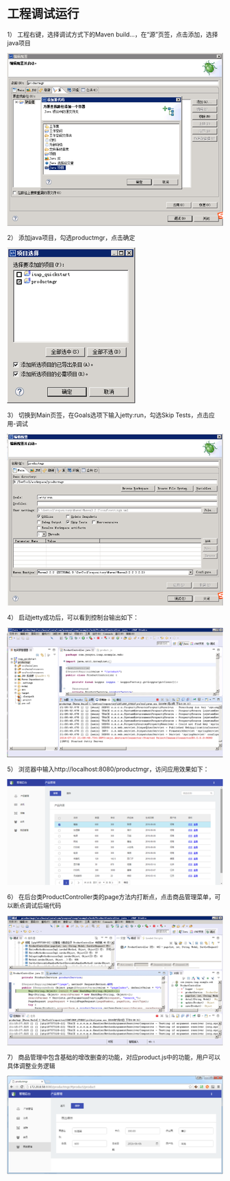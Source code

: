 # 工程调试运行

1）	工程右键，选择调试方式下的Maven build…，在“源”页签，点击添加，选择java项目
 
![](image/image40.png)

2）  添加java项目，勾选productmgr，点击确定
 
![](image/image41.png)

3）	切换到Main页签，在Goals选项下输入jetty:run，勾选Skip Tests，点击应用-调试

![](image/image42.png)

4）	启动jetty成功后，可以看到控制台输出如下：

![](image/image43.png)

5）	浏览器中输入http://localhost:8080/productmgr，访问应用效果如下：

![](image/image44.png)

6）	在后台类ProductController类的page方法内打断点，点击商品管理菜单，可以断点调试后端代码

![](image/image45.png)

7）	商品管理中包含基础的增改删查的功能，对应product.js中的功能，用户可以具体调整业务逻辑
 
![](image/image46.png)
